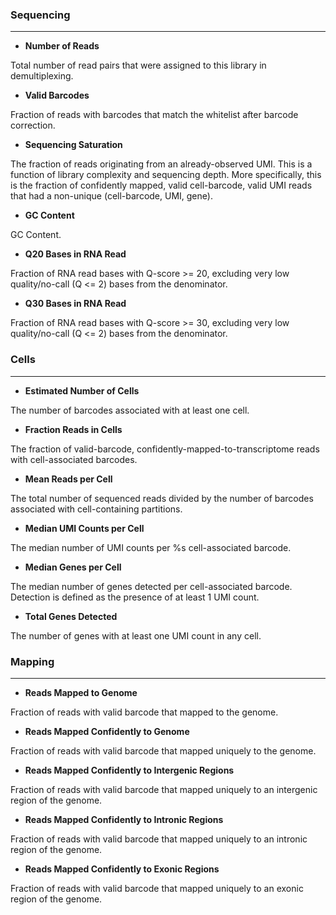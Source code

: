 ### Sequencing

---

- **Number of Reads**

Total number of read pairs that were assigned to this library in demultiplexing.

- **Valid Barcodes**

Fraction of reads with barcodes that match the whitelist after barcode correction.

- **Sequencing Saturation**

The fraction of reads originating from an already-observed UMI. This is a function of library complexity and sequencing depth. More specifically, this is the fraction of confidently mapped, valid cell-barcode, valid UMI reads that had a non-unique (cell-barcode, UMI, gene).

- **GC Content**

GC Content.

- **Q20 Bases in RNA Read**

Fraction of RNA read bases with Q-score >= 20, excluding very low quality/no-call (Q <= 2) bases from the denominator.

- **Q30 Bases in RNA Read**

Fraction of RNA read bases with Q-score >= 30, excluding very low quality/no-call (Q <= 2) bases from the denominator.

### Cells

---

- **Estimated Number of Cells**

The number of barcodes associated with at least one cell.

- **Fraction Reads in Cells**

The fraction of valid-barcode, confidently-mapped-to-transcriptome reads with cell-associated barcodes.

- **Mean Reads per Cell**

The total number of sequenced reads divided by the number of barcodes associated with cell-containing partitions.

- **Median UMI Counts per Cell**

The median number of UMI counts per %s cell-associated barcode.

- **Median Genes per Cell**

The median number of genes detected per cell-associated barcode. Detection is defined as the presence of at least 1 UMI count.

- **Total Genes Detected**

The number of genes with at least one UMI count in any cell.

### Mapping

---

- **Reads Mapped to Genome**

Fraction of reads with valid barcode that mapped to the genome.

- **Reads Mapped Confidently to Genome**

Fraction of reads with valid barcode that mapped uniquely to the genome.

- **Reads Mapped Confidently to Intergenic Regions**

Fraction of reads with valid barcode that mapped uniquely to an intergenic region of the genome.

- **Reads Mapped Confidently to Intronic Regions**

Fraction of reads with valid barcode that mapped uniquely to an intronic region of the genome.

- **Reads Mapped Confidently to Exonic Regions**

Fraction of reads with valid barcode that mapped uniquely to an exonic region of the genome.